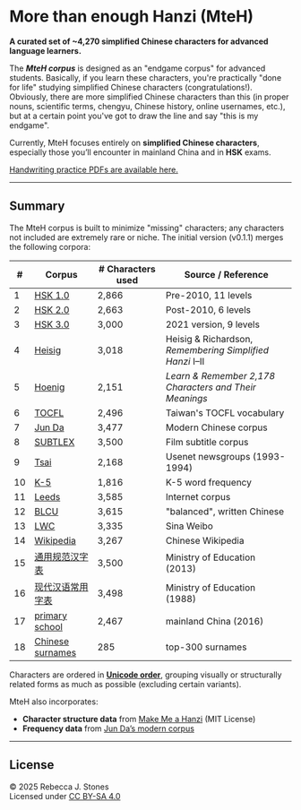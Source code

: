 # More than enough Hanzi (MteH)

**A curated set of ~4,270 simplified Chinese characters for advanced language learners.**  

The **_MteH corpus_** is designed as an "endgame corpus" for advanced students. Basically, if you learn these characters, you're practically "done for life" studying simplified Chinese characters (congratulations!).  Obviously, there are more simplified Chinese characters than this (in proper nouns, scientific terms, chengyu, Chinese history, online usernames, etc.), but at a certain point you've got to draw the line and say "this is my endgame".

Currently, MteH focuses entirely on **simplified Chinese characters**, especially those you’ll encounter in mainland China and in **HSK** exams.  

[Handwriting practice PDFs are available here.](https://github.com/becky82/mteh/tree/main/versions/v0.1.1)

---

## Summary

The MteH corpus is built to minimize "missing" characters; any characters not included are extremely rare or niche.  The initial version (v0.1.1) merges the following corpora:

<div align="left">

| # | Corpus | # Characters used | Source / Reference |
|---|---------|---------------|--------------------|
| 1 | [HSK 1.0](https://github.com/becky82/mteh/tree/main/sources/HSK1.0) | 2,866 | Pre-2010, 11 levels |
| 2 | [HSK 2.0](https://github.com/becky82/mteh/tree/main/sources/HSK2.0) | 2,663 | Post-2010, 6 levels |
| 3 | [HSK 3.0](https://github.com/becky82/mteh/tree/main/sources/HSK3.0) | 3,000 | 2021 version, 9 levels |
| 4 | [Heisig](https://github.com/becky82/mteh/tree/main/sources/Heisig) | 3,018 | Heisig & Richardson, *Remembering Simplified Hanzi* I–II |
| 5 | [Hoenig](https://github.com/becky82/mteh/tree/main/sources/Hoenig) | 2,151 | *Learn & Remember 2,178 Characters and Their Meanings* |
| 6 | [TOCFL](https://github.com/becky82/mteh/tree/main/sources/TOCFL) | 2,496 | Taiwan's TOCFL vocabulary |
| 7 | [Jun Da](https://github.com/becky82/mteh/tree/main/sources/JunDa) | 3,477 | Modern Chinese corpus |
| 8 | [SUBTLEX](https://github.com/becky82/mteh/tree/main/sources/SUBTLEX) | 3,500 | Film subtitle corpus |
| 9 | [Tsai](https://github.com/becky82/mteh/tree/main/sources/Tsai) | 2,168 | Usenet newsgroups (1993-1994) |
| 10 | [K-5](https://github.com/becky82/mteh/tree/main/sources/K-5) | 1,816 | K-5 word frequency |
| 11 | [Leeds](https://github.com/becky82/mteh/tree/main/sources/Leeds) | 3,585 | Internet corpus |
| 12 | [BLCU](https://github.com/becky82/mteh/tree/main/sources/BLCU) | 3,615 | "balanced", written Chinese |
| 13 | [LWC](https://github.com/becky82/mteh/tree/main/sources/LWC) | 3,335 | Sina Weibo |
| 14 | [Wikipedia](https://github.com/becky82/mteh/tree/main/sources/Wikipedia) | 3,267 | Chinese Wikipedia |
| 15 | [通用规范汉字表](https://github.com/becky82/mteh/tree/main/sources/%E9%80%9A%E7%94%A8%E8%A7%84%E8%8C%83%E6%B1%89%E5%AD%97%E8%A1%A8) | 3,500 | Ministry of Education (2013) |
| 16 | [现代汉语常用字表](https://github.com/becky82/mteh/tree/main/sources/%E7%8E%B0%E4%BB%A3%E6%B1%89%E8%AF%AD%E5%B8%B8%E7%94%A8%E5%AD%97%E8%A1%A8) | 3,498 | Ministry of Education (1988) |
| 17 | [primary school](https://github.com/becky82/mteh/tree/main/sources/primary_school) | 2,467 | mainland China (2016) |
| 18 | [Chinese surnames](https://github.com/becky82/mteh/tree/main/sources/surnames) | 285 | top-300 surnames |

</div>

Characters are ordered in **[Unicode order](https://www.unicode.org/versions/Unicode16.0.0/core-spec/chapter-18/#G11620)**, grouping visually or structurally related forms as much as possible (excluding certain variants).  

MteH also incorporates:  
- **Character structure data** from [Make Me a Hanzi](https://github.com/skishore/makemeahanzi) (MIT License)  
- **Frequency data** from [Jun Da’s modern corpus](http://lingua.mtsu.edu/chinese-computing/statistics/char/list.php?Which=MO)

---

## License

© 2025 Rebecca J. Stones  
Licensed under [CC BY-SA 4.0](https://creativecommons.org/licenses/by-sa/4.0/)
